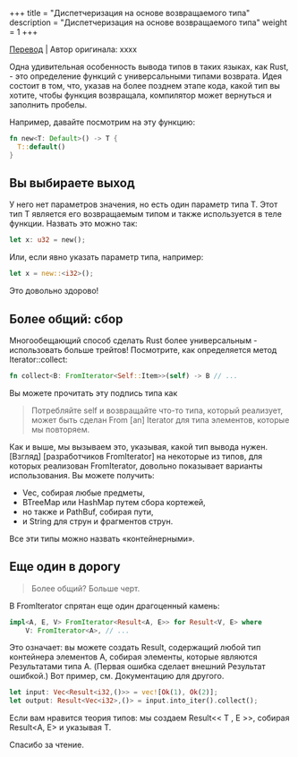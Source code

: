 +++
title = "Диспетчеризация на основе возвращаемого типа"
description = "Диспетчеризация на основе возвращаемого типа"
weight = 1
+++

[Перевод](https://deterministic.space/return-type-based-dispatch.html) | Автор оригинала: xxxx

Одна удивительная особенность вывода типов в таких языках, как Rust, - это определение функций с универсальными типами возврата. Идея состоит в том, что, указав на более позднем этапе кода, какой тип вы хотите, чтобы функция возвращала, компилятор может вернуться и заполнить пробелы.

Например, давайте посмотрим на эту функцию: 

```rust
fn new<T: Default>() -> T {
  T::default()
}
```

## Вы выбираете выход

У него нет параметров значения, но есть один параметр типа T. Этот тип T является его возвращаемым типом и также используется в теле функции. Назвать это можно так: 

```rust
let x: u32 = new();
```

Или, если явно указать параметр типа, например: 

```rust
let x = new::<i32>();
```

Это довольно здорово!

## Более общий: сбор

Многообещающий способ сделать Rust более универсальным - использовать больше трейтов! Посмотрите, как определяется метод Iterator::collect: 

```rust
fn collect<B: FromIterator<Self::Item>>(self) -> B // ...
```

Вы можете прочитать эту подпись типа как

> Потребляйте self и возвращайте что-то типа, который реализует, может быть сделан From [an] Iterator для типа элементов, которые мы повторяем.

Как и выше, мы вызываем это, указывая, какой тип вывода нужен. [Взгляд] [разработчиков FromIterator] на некоторые из типов, для которых реализован FromIterator, довольно показывает варианты использования. Вы можете получить:

- Vec, собирая любые предметы,
- BTreeMap или HashMap путем сбора кортежей,
- но также и PathBuf, собирая пути,
- и String для струн и фрагментов струн.

Все эти типы можно назвать «контейнерными».

## Еще один в дорогу

> Более общий? Больше черт.

В FromIterator спрятан еще один драгоценный камень: 

```rust
impl<A, E, V> FromIterator<Result<A, E>> for Result<V, E> where
    V: FromIterator<A>, // ...
```

Это означает: вы можете создать Result, содержащий любой тип контейнера элементов A, собирая элементы, которые являются Результатами типа A. (Первая ошибка сделает внешний Результат ошибкой.) Вот пример, см. Документацию для другого. 

```rust
let input: Vec<Result<i32,()>> = vec![Ok(1), Ok(2)];
let output: Result<Vec<i32>,()> = input.into_iter().collect();
```

Если вам нравится теория типов: мы создаем Result<< T <A>, E >>, собирая Result<A, E> и указывая T.

Спасибо за чтение.